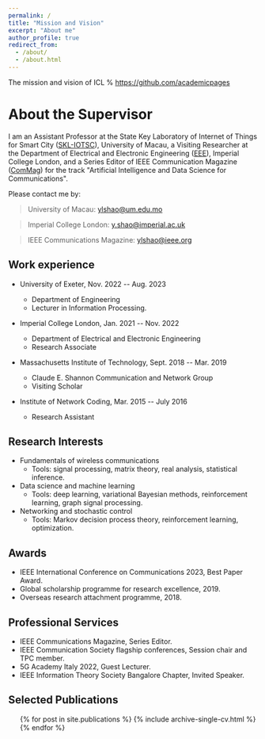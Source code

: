 ```yaml
---
permalink: /
title: "Mission and Vision"
excerpt: "About me"
author_profile: true
redirect_from: 
  - /about/
  - /about.html
---
```



The mission and vision of ICL % https://github.com/academicpages

About the Supervisor
======

I am an Assistant Professor at the State Key Laboratory of Internet of Things for Smart City ([SKL-IOTSC](https://skliotsc.um.edu.mo/)), University of Macau, a Visiting Researcher at the Department of Electrical and Electronic Engineering ([EEE](https://www.imperial.ac.uk/electrical-engineering/)), Imperial College London, and a Series Editor of IEEE Communication Magazine ([ComMag](https://www.comsoc.org/publications/magazines/ieee-communications-magazine/editorial-board)) for the track "Artificial Intelligence and Data Science for Communications". 

Please contact me by:

> University of Macau: ylshao@um.edu.mo

> Imperial College London: y.shao@imperial.ac.uk

> IEEE Communications Magazine:  ylshao@ieee.org

Work experience
------
* University of Exeter, Nov. 2022 -- Aug. 2023
  * Department of Engineering
  * Lecturer in Information Processing.

* Imperial College London, Jan. 2021 -- Nov. 2022
  * Department of Electrical and Electronic Engineering
  * Research Associate
  
* Massachusetts Institute of Technology, Sept. 2018 --  Mar. 2019
  * Claude E. Shannon Communication and Network Group
  * Visiting Scholar
  
* Institute of Network Coding, Mar. 2015 -- July 2016
  * Research Assistant
 
  
Research Interests
------
* Fundamentals of wireless communications
  * Tools: signal processing, matrix theory, real analysis, statistical inference.
* Data science and machine learning
  * Tools: deep learning, variational Bayesian methods, reinforcement learning, graph signal processing.
* Networking and stochastic control
  * Tools: Markov decision process theory, reinforcement learning, optimization.


Awards
------
* IEEE International Conference on Communications 2023, Best Paper Award.
* Global scholarship programme for research excellence, 2019.
* Overseas research attachment programme, 2018.
 

Professional Services
------
* IEEE Communications Magazine, Series Editor.
* IEEE Communication Society flagship conferences, Session chair and TPC member.
* 5G Academy Italy 2022, Guest Lecturer.
* IEEE Information Theory Society Bangalore Chapter, Invited Speaker.


Selected Publications
------
  <ul>{% for post in site.publications %}
    {% include archive-single-cv.html %}
  {% endfor %}</ul>
  

